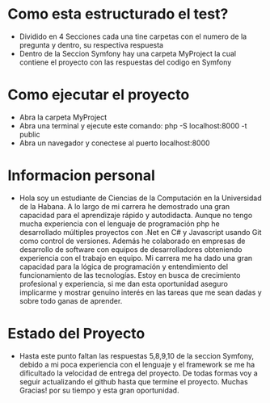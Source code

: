 # Como esta estructurado el test?

- Dividido en 4 Secciones cada una tine carpetas con el numero de la pregunta y dentro, su respectiva respuesta
- Dentro de la Seccion Symfony hay una carpeta MyProject la cual contiene el proyecto con las respuestas del codigo en Symfony

# Como ejecutar el proyecto

- Abra la carpeta MyProject
- Abra una terminal y ejecute este comando: php -S localhost:8000 -t public
- Abra un navegador y conectese al puerto localhost:8000

# Informacion personal

- Hola soy un estudiante de Ciencias de la Computación en la Universidad de la Habana.
  A lo largo de mi carrera he demostrado una gran capacidad para el aprendizaje rápido y autodidacta.
  Aunque no tengo mucha experiencia con el lenguaje de programación php he desarrollado múltiples proyectos con .Net en C# y Javascript usando Git como control de versiones. Además he colaborado en empresas de desarrollo de software con equipos de desarrolladores obteniendo experiencia con el trabajo en equipo.
  Mi carrera me ha dado una gran capacidad para la lógica de programación y entendimiento del funcionamiento de las tecnologías.
  Estoy en busca de crecimiento profesional y experiencia, si me dan esta oportunidad aseguro implicarme y mostrar genuino interés en las tareas que me sean dadas y sobre todo ganas de aprender.

# Estado del Proyecto

- Hasta este punto faltan las respuestas 5,8,9,10 de la seccion Symfony, debido a mi poca experiencia con el lenguaje y el framework se me ha dificultado la velocidad de entrega del proyecto. De todas formas voy a seguir actualizando el github hasta que termine el proyecto. Muchas Gracias! por su tiempo y esta gran oportunidad.
